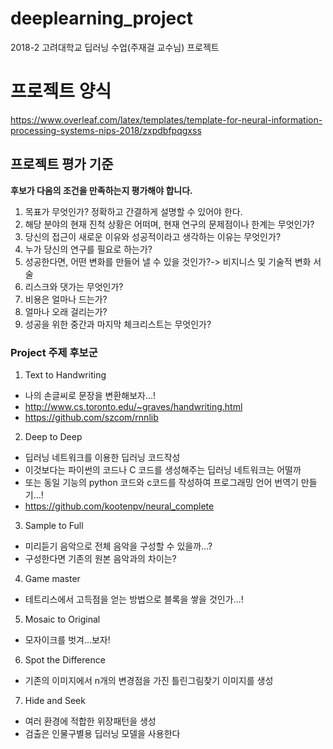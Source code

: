 # deeplearning_project
2018-2 고려대학교 딥러닝 수업(주재걸 교수님) 프로젝트

# 프로젝트 양식
https://www.overleaf.com/latex/templates/template-for-neural-information-processing-systems-nips-2018/zxpdbfpqgxss

## 프로젝트 평가 기준
**후보가 다음의 조건을 만족하는지 평가해야 합니다.**
1. 목표가 무엇인가? 정확하고 간결하게 설명할 수 있어야 한다.
2. 해당 분야의 현재 진척 상황은 어떠며, 현재 연구의 문제점이나 한계는 무엇인가?
3. 당신의 접근이 새로운 이유와 성공적이라고 생각하는 이유는 무엇인가?
4. 누가 당신의 연구를 필요로 하는가?
5. 성공한다면, 어떤 변화를 만들어 낼 수 있을 것인가?-> 비지니스 및 기술적 변화 서술
6. 리스크와 댓가는 무엇인가?
7. 비용은 얼마나 드는가?
8. 얼마나 오래 걸리는가?
9. 성공을 위한 중간과 마지막 체크리스트는 무엇인가?

### Project 주제 후보군

1. Text to Handwriting
- 나의 손글씨로 문장을 변환해보자...!
- http://www.cs.toronto.edu/~graves/handwriting.html
- https://github.com/szcom/rnnlib

2. Deep to Deep
- 딥러닝 네트워크를 이용한 딥러닝 코드작성
- 이것보다는 파이썬의 코드나 C 코드를 생성해주는 딥러닝 네트워크는 어떨까
- 또는 동일 기능의 python 코드와 c코드를 작성하여 프로그래밍 언어 번역기 만들기...!
- https://github.com/kootenpv/neural_complete

3. Sample to Full
- 미리듣기 음악으로 전체 음악을 구성할 수 있을까...?
- 구성한다면 기존의 원본 음악과의 차이는?

4. Game master
- 테트리스에서 고득점을 얻는 방법으로 블록을 쌓을 것인가...!

5. Mosaic to Original
- 모자이크를 벗겨...보자!

6. Spot the Difference
- 기존의 이미지에서 n개의 변경점을 가진 틀린그림찾기 이미지를 생성

7. Hide and Seek
- 여러 환경에 적합한 위장패턴을 생성
- 검출은 인물구별용 딥러닝 모델을 사용한다
